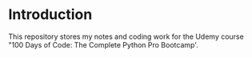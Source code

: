 # Introduction
This repository stores my notes and coding work for the Udemy course "100 Days of Code: The Complete Python Pro Bootcamp'.
